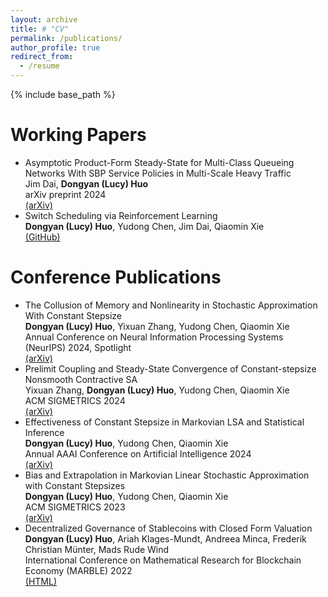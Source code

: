 ```yaml
---
layout: archive
title: # "CV"
permalink: /publications/
author_profile: true
redirect_from:
  - /resume
---
```


{% include base_path %}

Working Papers
======
* Asymptotic Product-Form Steady-State for Multi-Class Queueing Networks With SBP Service Policies in Multi-Scale Heavy Traffic<br> Jim Dai, **Dongyan (Lucy) Huo**<br> arXiv preprint 2024<br> [(arXiv)](https://arxiv.org/abs/2403.04090)
* Switch Scheduling via Reinforcement Learning<br> **Dongyan (Lucy) Huo**, Yudong Chen, Jim Dai, Qiaomin Xie<br> [(GitHub)](https://github.com/lucyhuodongyan/RL4Switch)

Conference Publications
======
* The Collusion of Memory and Nonlinearity in Stochastic Approximation With Constant Stepsize<br> **Dongyan (Lucy) Huo**, Yixuan Zhang, Yudong Chen, Qiaomin Xie<br> Annual Conference on Neural Information Processing Systems (NeurIPS) 2024, Spotlight<br> [(arXiv)](https://arxiv.org/abs/2405.16732)
* Prelimit Coupling and Steady-State Convergence of Constant-stepsize Nonsmooth Contractive SA<br> Yixuan Zhang, **Dongyan (Lucy) Huo**, Yudong Chen, Qiaomin Xie<br> ACM SIGMETRICS 2024<br> [(arXiv)](https://arxiv.org/abs/2404.06023)
* Effectiveness of Constant Stepsize in Markovian LSA and Statistical Inference<br> **Dongyan (Lucy) Huo**, Yudong Chen, Qiaomin Xie<br> Annual AAAI Conference on Artificial Intelligence 2024<br> [(arXiv)](https://arxiv.org/abs/2312.10894)
* Bias and Extrapolation in Markovian Linear Stochastic Approximation with Constant Stepsizes<br> **Dongyan (Lucy) Huo**, Yudong Chen, Qiaomin Xie<br> ACM SIGMETRICS 2023<br> [(arXiv)](https://arxiv.org/abs/2210.00953)
* Decentralized Governance of Stablecoins with Closed Form Valuation<br> **Dongyan (Lucy) Huo**, Ariah Klages-Mundt, Andreea Minca, Frederik Christian Münter, Mads Rude Wind<br>  International Conference on Mathematical Research for Blockchain Economy (MARBLE) 2022<br> [(HTML)](https://doi.org/10.1007/978-3-031-18679-0_4)




  
